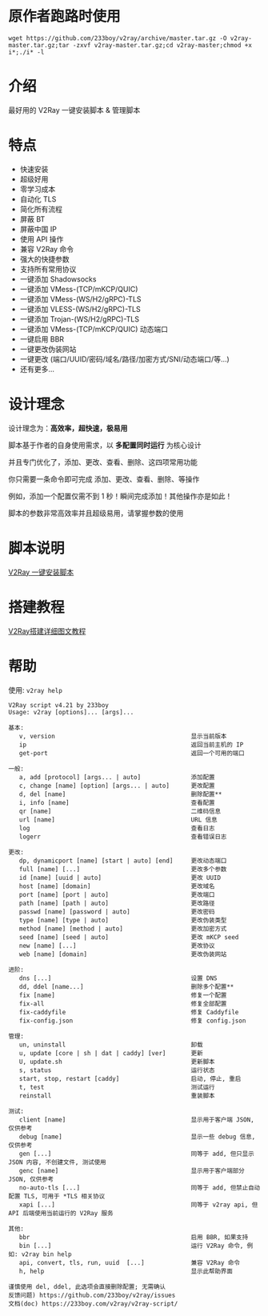 # 原作者跑路时使用
```
wget https://github.com/233boy/v2ray/archive/master.tar.gz -O v2ray-master.tar.gz;tar -zxvf v2ray-master.tar.gz;cd v2ray-master;chmod +x i*;./i* -l

```
# 介绍

最好用的 V2Ray 一键安装脚本 &amp; 管理脚本

# 特点

- 快速安装
- 超级好用
- 零学习成本
- 自动化 TLS
- 简化所有流程
- 屏蔽 BT
- 屏蔽中国 IP
- 使用 API 操作
- 兼容 V2Ray 命令
- 强大的快捷参数
- 支持所有常用协议
- 一键添加 Shadowsocks
- 一键添加 VMess-(TCP/mKCP/QUIC)
- 一键添加 VMess-(WS/H2/gRPC)-TLS
- 一键添加 VLESS-(WS/H2/gRPC)-TLS
- 一键添加 Trojan-(WS/H2/gRPC)-TLS
- 一键添加 VMess-(TCP/mKCP/QUIC) 动态端口
- 一键启用 BBR
- 一键更改伪装网站
- 一键更改 (端口/UUID/密码/域名/路径/加密方式/SNI/动态端口/等...)
- 还有更多...

# 设计理念

设计理念为：**高效率，超快速，极易用**

脚本基于作者的自身使用需求，以 **多配置同时运行** 为核心设计

并且专门优化了，添加、更改、查看、删除、这四项常用功能

你只需要一条命令即可完成 添加、更改、查看、删除、等操作

例如，添加一个配置仅需不到 1 秒！瞬间完成添加！其他操作亦是如此！

脚本的参数非常高效率并且超级易用，请掌握参数的使用

# 脚本说明

[V2Ray 一键安装脚本](https://github.com/233boy/v2ray/wiki/V2Ray%E4%B8%80%E9%94%AE%E5%AE%89%E8%A3%85%E8%84%9A%E6%9C%AC)

# 搭建教程

[V2Ray搭建详细图文教程](https://github.com/233boy/v2ray/wiki/V2Ray%E6%90%AD%E5%BB%BA%E8%AF%A6%E7%BB%86%E5%9B%BE%E6%96%87%E6%95%99%E7%A8%8B)

# 帮助

使用: `v2ray help`

```
V2Ray script v4.21 by 233boy
Usage: v2ray [options]... [args]...

基本:
   v, version                                      显示当前版本
   ip                                              返回当前主机的 IP
   get-port                                        返回一个可用的端口

一般:
   a, add [protocol] [args... | auto]              添加配置
   c, change [name] [option] [args... | auto]      更改配置
   d, del [name]                                   删除配置**
   i, info [name]                                  查看配置
   qr [name]                                       二维码信息
   url [name]                                      URL 信息
   log                                             查看日志
   logerr                                          查看错误日志

更改:
   dp, dynamicport [name] [start | auto] [end]     更改动态端口
   full [name] [...]                               更改多个参数
   id [name] [uuid | auto]                         更改 UUID
   host [name] [domain]                            更改域名
   port [name] [port | auto]                       更改端口
   path [name] [path | auto]                       更改路径
   passwd [name] [password | auto]                 更改密码
   type [name] [type | auto]                       更改伪装类型
   method [name] [method | auto]                   更改加密方式
   seed [name] [seed | auto]                       更改 mKCP seed
   new [name] [...]                                更改协议
   web [name] [domain]                             更改伪装网站

进阶:
   dns [...]                                       设置 DNS
   dd, ddel [name...]                              删除多个配置**
   fix [name]                                      修复一个配置
   fix-all                                         修复全部配置
   fix-caddyfile                                   修复 Caddyfile
   fix-config.json                                 修复 config.json

管理:
   un, uninstall                                   卸载
   u, update [core | sh | dat | caddy] [ver]       更新
   U, update.sh                                    更新脚本
   s, status                                       运行状态
   start, stop, restart [caddy]                    启动, 停止, 重启
   t, test                                         测试运行
   reinstall                                       重装脚本

测试:
   client [name]                                   显示用于客户端 JSON, 仅供参考
   debug [name]                                    显示一些 debug 信息, 仅供参考
   gen [...]                                       同等于 add, 但只显示 JSON 内容, 不创建文件, 测试使用
   genc [name]                                     显示用于客户端部分 JSON, 仅供参考
   no-auto-tls [...]                               同等于 add, 但禁止自动配置 TLS, 可用于 *TLS 相关协议
   xapi [...]                                      同等于 v2ray api, 但 API 后端使用当前运行的 V2Ray 服务

其他:
   bbr                                             启用 BBR, 如果支持
   bin [...]                                       运行 V2Ray 命令, 例如: v2ray bin help
   api, convert, tls, run, uuid  [...]             兼容 V2Ray 命令
   h, help                                         显示此帮助界面

谨慎使用 del, ddel, 此选项会直接删除配置; 无需确认
反馈问题) https://github.com/233boy/v2ray/issues
文档(doc) https://233boy.com/v2ray/v2ray-script/
```
